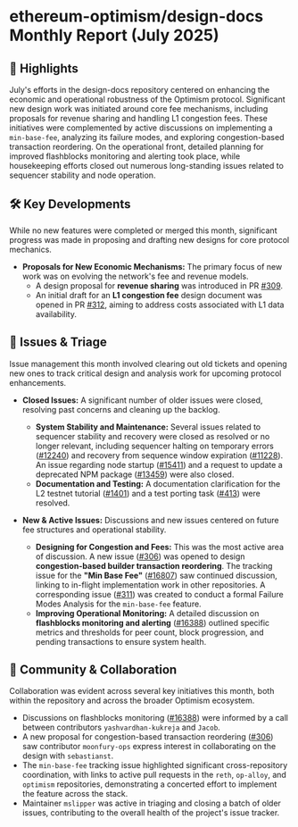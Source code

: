 # ethereum-optimism/design-docs Monthly Report (July 2025)

## 🚀 Highlights
July's efforts in the design-docs repository centered on enhancing the economic and operational robustness of the Optimism protocol. Significant new design work was initiated around core fee mechanisms, including proposals for revenue sharing and handling L1 congestion fees. These initiatives were complemented by active discussions on implementing a `min-base-fee`, analyzing its failure modes, and exploring congestion-based transaction reordering. On the operational front, detailed planning for improved flashblocks monitoring and alerting took place, while housekeeping efforts closed out numerous long-standing issues related to sequencer stability and node operation.

## 🛠️ Key Developments
While no new features were completed or merged this month, significant progress was made in proposing and drafting new designs for core protocol mechanics.

- **Proposals for New Economic Mechanisms:** The primary focus of new work was on evolving the network's fee and revenue models.
    - A design proposal for **revenue sharing** was introduced in PR [#309](https://github.com/ethereum-optimism/design-docs/pull/309).
    - An initial draft for an **L1 congestion fee** design document was opened in PR [#312](https://github.com/ethereum-optimism/design-docs/pull/312), aiming to address costs associated with L1 data availability.

## 🐛 Issues & Triage
Issue management this month involved clearing out old tickets and opening new ones to track critical design and analysis work for upcoming protocol enhancements.

- **Closed Issues:** A significant number of older issues were closed, resolving past concerns and cleaning up the backlog.
    - **System Stability and Maintenance:** Several issues related to sequencer stability and recovery were closed as resolved or no longer relevant, including sequencer halting on temporary errors ([#12240](https://github.com/ethereum-optimism/design-docs/issues/12240)) and recovery from sequence window expiration ([#11228](https://github.com/ethereum-optimism/design-docs/issues/11228)). An issue regarding node startup ([#15411](https://github.com/ethereum-optimism/design-docs/issues/15411)) and a request to update a deprecated NPM package ([#13459](https://github.com/ethereum-optimism/design-docs/issues/13459)) were also closed.
    - **Documentation and Testing:** A documentation clarification for the L2 testnet tutorial ([#1401](https://github.com/ethereum-optimism/design-docs/issues/1401)) and a test porting task ([#413](https://github.com/ethereum-optimism/design-docs/issues/413)) were resolved.

- **New & Active Issues:** Discussions and new issues centered on future fee structures and operational stability.
    - **Designing for Congestion and Fees:** This was the most active area of discussion. A new issue ([#306](https://github.com/ethereum-optimism/design-docs/issues/306)) was opened to design **congestion-based builder transaction reordering**. The tracking issue for the **"Min Base Fee"** ([#16807](https://github.com/ethereum-optimism/design-docs/issues/16807)) saw continued discussion, linking to in-flight implementation work in other repositories. A corresponding issue ([#311](https://github.com/ethereum-optimism/design-docs/issues/311)) was created to conduct a formal Failure Modes Analysis for the `min-base-fee` feature.
    - **Improving Operational Monitoring:** A detailed discussion on **flashblocks monitoring and alerting** ([#16388](https://github.com/ethereum-optimism/design-docs/issues/16388)) outlined specific metrics and thresholds for peer count, block progression, and pending transactions to ensure system health.

## 💬 Community & Collaboration
Collaboration was evident across several key initiatives this month, both within the repository and across the broader Optimism ecosystem.

- Discussions on flashblocks monitoring ([#16388](https://github.com/ethereum-optimism/design-docs/issues/16388)) were informed by a call between contributors `yashvardhan-kukreja` and `Jacob`.
- A new proposal for congestion-based transaction reordering ([#306](https://github.com/ethereum-optimism/design-docs/issues/306)) saw contributor `moonfury-ops` express interest in collaborating on the design with `sebastianst`.
- The `min-base-fee` tracking issue highlighted significant cross-repository coordination, with links to active pull requests in the `reth`, `op-alloy`, and `optimism` repositories, demonstrating a concerted effort to implement the feature across the stack.
- Maintainer `mslipper` was active in triaging and closing a batch of older issues, contributing to the overall health of the project's issue tracker.